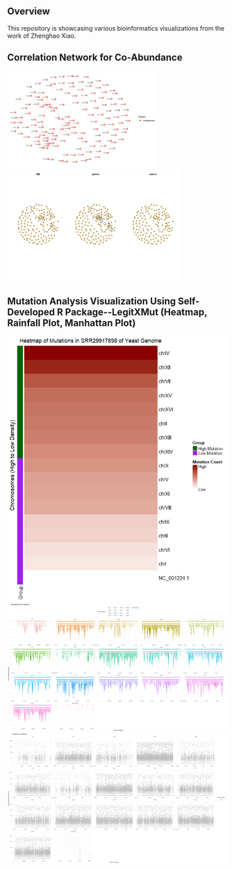 ## Overview
This repository is showcasing various bioinformatics visualizations from the work of Zhenghao Xiao.

## Correlation Network for Co-Abundance 
![](Sparcc1.png)
![](Sparcc2.png)

## Mutation Analysis Visualization Using Self-Developed R Package--LegitXMut (Heatmap, Rainfall Plot, Manhattan Plot)
![](heatmap.png)
![](manhattan.png)
![](rainfall.png)
